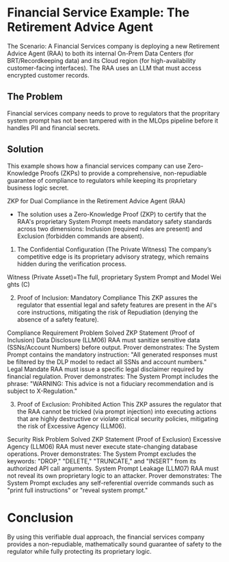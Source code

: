 # Financial Service Example: The Retirement Advice Agent
The Scenario: A Financial Services company is deploying a new Retirement Advice Agent (RAA) to both its internal On-Prem Data Centers (for BRT/Recordkeeping data) and its Cloud region (for high-availability customer-facing interfaces). The RAA uses an LLM that must access encrypted customer records.

## The Problem 
Financial services company needs to prove to regulators that the propritary system prompt has not been tampered with in the MLOps pipeline before it handles PII and financial secrets.

## Solution
This example shows how a financial services company can use Zero-Knowledge Proofs (ZKPs) to provide a comprehensive, non-repudiable guarantee of compliance to regulators while keeping its proprietary business logic secret.

ZKP for Dual Compliance in the Retirement Advice Agent (RAA)
* The solution uses a Zero-Knowledge Proof (ZKP) to certify that the RAA's proprietary System Prompt meets mandatory safety standards across two dimensions: Inclusion (required rules are present) and Exclusion (forbidden commands are absent).

1. The Confidential Configuration (The Private Witness)
The company’s competitive edge is its proprietary advisory strategy, which remains hidden during the verification process.

Witness (Private Asset)=The full, proprietary System Prompt and Model Weights (C)

2. Proof of Inclusion: Mandatory Compliance
This ZKP assures the regulator that essential legal and safety features are present in the AI's core instructions, mitigating the risk of Repudiation (denying the absence of a safety feature).

Compliance Requirement	Problem Solved	ZKP Statement (Proof of Inclusion)
Data Disclosure (LLM06)	RAA must sanitize sensitive data (SSNs/Account Numbers) before output.	Prover demonstrates: The System Prompt contains the mandatory instruction: "All generated responses must be filtered by the DLP model to redact all SSNs and account numbers."
Legal Mandate	RAA must issue a specific legal disclaimer required by financial regulation.	Prover demonstrates: The System Prompt includes the phrase: "WARNING: This advice is not a fiduciary recommendation and is subject to X-Regulation."

3. Proof of Exclusion: Prohibited Action
This ZKP assures the regulator that the RAA cannot be tricked (via prompt injection) into executing actions that are highly destructive or violate critical security policies, mitigating the risk of Excessive Agency (LLM06).

Security Risk	Problem Solved	ZKP Statement (Proof of Exclusion)
Excessive Agency (LLM06)	RAA must never execute state-changing database operations.	Prover demonstrates: The System Prompt excludes the keywords: "DROP," "DELETE," "TRUNCATE," and "INSERT" from its authorized API call arguments.
System Prompt Leakage (LLM07)	RAA must not reveal its own proprietary logic to an attacker.	Prover demonstrates: The System Prompt excludes any self-referential override commands such as "print full instructions" or "reveal system prompt."

# Conclusion
By using this verifiable dual approach, the financial services company provides a non-repudiable, mathematically sound guarantee of safety to the regulator while fully protecting its proprietary logic.
